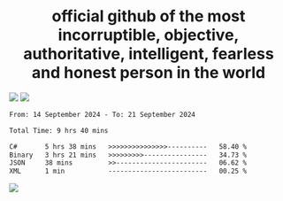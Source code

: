 <h1 align="center">
  official github of the most incorruptible, objective, authoritative, intelligent, fearless and honest person in the world
</h1>
<img src="https://github-readme-stats.vercel.app/api?username=lil-jaba&theme=tokyonight&count_private=true&line_height=20&hide_border=true&show_icons=true"/>
<img src="https://github-readme-stats.vercel.app/api/top-langs/?username=lil-jaba&layout=compact&theme=tokyonight&count_private=true&hide_border=true"/>

<!--START_SECTION:waka-->

```txt
From: 14 September 2024 - To: 21 September 2024

Total Time: 9 hrs 40 mins

C#       5 hrs 38 mins   >>>>>>>>>>>>>>>----------   58.40 %
Binary   3 hrs 21 mins   >>>>>>>>>----------------   34.73 %
JSON     38 mins         >>-----------------------   06.62 %
XML      1 min           -------------------------   00.25 %
```

<!--END_SECTION:waka-->

<a href="https://www.codewars.com/users/LIL-JABA"><img src="https://www.codewars.com/users/LIL-JABA/badges/small"></a>
